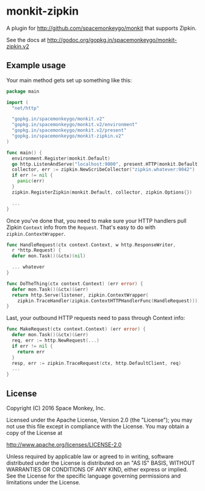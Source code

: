 # monkit-zipkin

A plugin for http://github.com/spacemonkeygo/monkit that supports Zipkin.

See the docs at http://godoc.org/gopkg.in/spacemonkeygo/monkit-zipkin.v2

## Example usage

Your main method gets set up something like this:

```go
package main

import (
  "net/http"

  "gopkg.in/spacemonkeygo/monkit.v2"
  "gopkg.in/spacemonkeygo/monkit.v2/environment"
  "gopkg.in/spacemonkeygo/monkit.v2/present"
  "gopkg.in/spacemonkeygo/monkit-zipkin.v2"
)

func main() {
  environment.Register(monkit.Default)
  go http.ListenAndServe("localhost:9000", present.HTTP(monkit.Default))
  collector, err := zipkin.NewScribeCollector("zipkin.whatever:9042")
  if err != nil {
    panic(err)
  }
  zipkin.RegisterZipkin(monkit.Default, collector, zipkin.Options{})

  ...
}
```

Once you've done that, you need to make sure your HTTP handlers pull Zipkin
`Context` info from the `Request`. That's easy to do with
`zipkin.ContextWrapper`.

```go
func HandleRequest(ctx context.Context, w http.ResponseWriter,
  r *http.Request) {
  defer mon.Task()(&ctx)(nil)

  ... whatever
}

func DoTheThing(ctx context.Context) (err error) {
  defer mon.Task()(&ctx)(&err)
  return http.Serve(listener, zipkin.ContextWrapper(
    zipkin.TraceHandler(zipkin.ContextHTTPHandlerFunc(HandleRequest))))
}
```

Last, your outbound HTTP requests need to pass through Context info:

```go
func MakeRequest(ctx context.Context) (err error) {
  defer mon.Task()(&ctx)(&err)
  req, err := http.NewRequest(...)
  if err != nil {
    return err
  }
  resp, err := zipkin.TraceRequest(ctx, http.DefaultClient, req)
  ...
}
```

## License

Copyright (C) 2016 Space Monkey, Inc.

Licensed under the Apache License, Version 2.0 (the "License");
you may not use this file except in compliance with the License.
You may obtain a copy of the License at

  http://www.apache.org/licenses/LICENSE-2.0

Unless required by applicable law or agreed to in writing, software
distributed under the License is distributed on an "AS IS" BASIS,
WITHOUT WARRANTIES OR CONDITIONS OF ANY KIND, either express or implied.
See the License for the specific language governing permissions and
limitations under the License.
